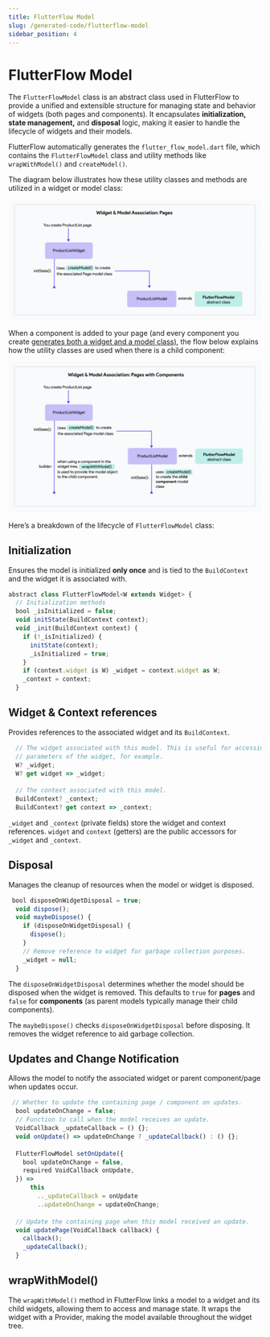 ```yaml
---
title: FlutterFlow Model
slug: /generated-code/flutterflow-model
sidebar_position: 4
---
```


# FlutterFlow Model

The `FlutterFlowModel` class is an abstract class used in FlutterFlow to provide a unified and extensible structure for managing state and behavior of widgets (both pages and components). It encapsulates **initialization, state management,** and **disposal** logic, making it easier to handle the lifecycle of widgets and their models. 

FlutterFlow automatically generates the `flutter_flow_model.dart` file, which contains the `FlutterFlowModel` class and utility methods like `wrapWithModel()` and `createModel()`.

The diagram below illustrates how these utility classes and methods are utilized in a widget or model class:


![page-generated.png](imgs/page-generated.png)

When a component is added to your page (and every component you create [generates both a widget and a model class)](component-gen-code.md), the flow below explains how the utility classes are used when there is a child component:

![page-component-generated.png](imgs/page-component-generated.png)

<p></p>

Here’s a breakdown of the lifecycle of `FlutterFlowModel` class:

## Initialization
Ensures the model is initialized **only once** and is tied to the `BuildContext` and the widget it is associated with.

```js
abstract class FlutterFlowModel<W extends Widget> {
  // Initialization methods
  bool _isInitialized = false;
  void initState(BuildContext context);
  void _init(BuildContext context) {
    if (!_isInitialized) {
      initState(context);
      _isInitialized = true;
    }
    if (context.widget is W) _widget = context.widget as W;
    _context = context;
  }
```


## Widget & Context references 

Provides references to the associated widget and its `BuildContext`.

```js
  // The widget associated with this model. This is useful for accessing the
  // parameters of the widget, for example.
  W? _widget;
  W? get widget => _widget;

  // The context associated with this model.
  BuildContext? _context;
  BuildContext? get context => _context;
```

`_widget` and `_context` (private fields) store the widget and context references. `widget` and `context` (getters) are the public accessors for `_widget` and `_context`.

## Disposal

Manages the cleanup of resources when the model or widget is disposed.

```js
 bool disposeOnWidgetDisposal = true;
  void dispose();
  void maybeDispose() {
    if (disposeOnWidgetDisposal) {
      dispose();
    }
    // Remove reference to widget for garbage collection purposes.
    _widget = null;
  }
```
The `disposeOnWidgetDisposal` determines whether the model should be disposed when the widget is removed. This defaults to `true` for **pages** and `false` for **components** (as parent models typically manage their child components).

The `maybeDispose()` checks `disposeOnWidgetDisposal` before disposing. It removes the widget reference to aid garbage collection.

## Updates and Change Notification

Allows the model to notify the associated widget or parent component/page when updates occur.

```js
 // Whether to update the containing page / component on updates.
  bool updateOnChange = false;
  // Function to call when the model receives an update.
  VoidCallback _updateCallback = () {};
  void onUpdate() => updateOnChange ? _updateCallback() : () {};
  
  FlutterFlowModel setOnUpdate({
    bool updateOnChange = false,
    required VoidCallback onUpdate,
  }) =>
      this
        .._updateCallback = onUpdate
        ..updateOnChange = updateOnChange;
  
  // Update the containing page when this model received an update.
  void updatePage(VoidCallback callback) {
    callback();
    _updateCallback();
  }
```

## wrapWithModel() 

The `wrapWithModel()` method in FlutterFlow links a model to a widget and its child widgets, allowing them to access and manage state. It wraps the widget with a Provider, making the model available throughout the widget tree.